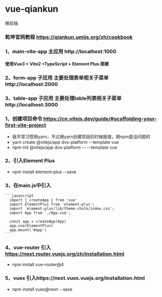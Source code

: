 # vue-qiankun
微前端


### 乾坤官网教程 https://qiankun.umijs.org/zh/cookbook
### 1、main-vite-app 主应用  http://localhost:1000
 #### 使用Vue3 + Vite2 +TypeScript + Element Plus 搭建

### 2、form-app 子应用 主要处理表单相关子菜单 http://localhost:2000

### 3、table-app 子应用 主要处理table列表相关子菜单 http://localhost:3000

### 1、创建项目命令 https://cn.vitejs.dev/guide/#scaffolding-your-first-vite-project
- 我平常习惯用yarn，不过用yarn创建项目的时候报错，用npm是没问题的
- yarn create @vitejs/app dvs-platform --template vue
- npm init @vitejs/app dvs-platform -- --template vue
### 2、引入Element Plus
- npm install element-plus --save
### 3、在main.js中引入
    ```javascript
      import { createApp } from 'vue'
      import ElementPlus from 'element-plus';
      import 'element-plus/lib/theme-chalk/index.css';
      import App from './App.vue';

      const app = createApp(App)
      app.use(ElementPlus)
      app.mount('#app')
    ```
### 4、vue-router 引入 https://next.router.vuejs.org/zh/installation.html
- npm install vue-router@4
### 5、vuex 引入https://next.vuex.vuejs.org/installation.html
- npm install vuex@next --save
